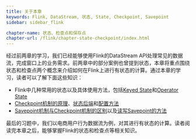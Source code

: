 ```yaml
---
title: 关于本章 
keywords: Flink, DataStream, 状态, State, Checkpoint, Savepoint
sidebar: sidebar_flink

chapter-name: 状态、检查点和保存点
chapter-url: /flink/chapter-state-checkpoint/index.html
---
```


经过前两章的学习，我们已经能够使用Flink的DataStream API处理常见的数据流，完成窗口上的业务需求。前两章中的部分案例也曾提到状态，本章将重点围绕状态和检查点两个概念来介绍如何在Flink上进行有状态的计算。通过本章的学习，读者可以了解下面这些知识：

* Flink中几种常用的状态以及具体使用方法，包括[Keyed State](./state.html#keyed-state的使用方法)和[Operator State](./state.html#operator-list-state的使用方法)
* [Checkpoint机制的原理](./checkpoint.html#flink分布式快照流程)、[状态后端](./checkpoint.html#flink分布式快照流程)和[配置方法](./checkpoint.html#checkpoint相关配置)
* [Savepoint机制与Checkpoint机制的区别](./savepoint.html#savepoint与checkpoint的区别)以及[读写Savepoint的方法](./savepoint.html#读写savepoint中的数据)

最后的习题中，我们以电商用户行为数据流为例，对其进行有状态的计算。读者阅读完本章之后，能够掌握Flink的状态和检查点等相关知识。